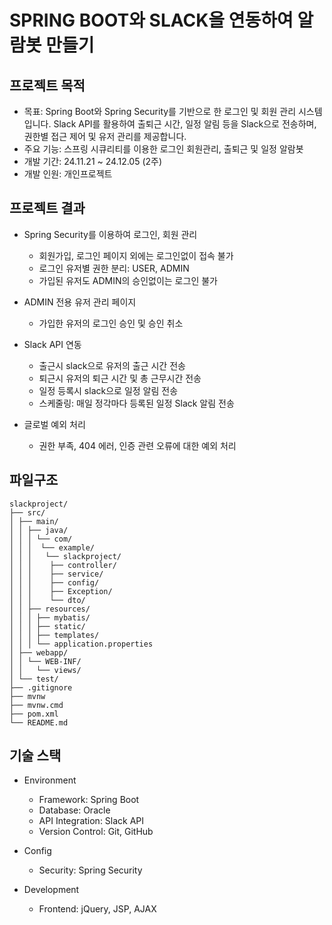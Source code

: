 # SPRING BOOT와 SLACK을 연동하여 알람봇 만들기

## 프로젝트 목적
 - 목표: Spring Boot와 Spring Security를 기반으로 한 로그인 및 회원 관리 시스템입니다. Slack API를 활용하여 출퇴근 시간, 일정 알림 등을 Slack으로 전송하며, 권한별 접근 제어 및 유저 관리를 제공합니다.
 - 주요 기능: 스프링 시큐리티를 이용한 로그인 회원관리, 출퇴근 및 일정 알람봇
 - 개발 기간: 24.11.21 ~ 24.12.05 (2주)
 - 개발 인원: 개인프로젝트

## 프로젝트 결과
 - Spring Security를 이용하여 로그인, 회원 관리
   - 회원가입, 로그인 페이지 외에는 로그인없이 접속 불가
   - 로그인 유저별 권한 분리: USER, ADMIN
   - 가입된 유저도 ADMIN의 승인없이는 로그인 불가
     
 - ADMIN 전용 유저 관리 페이지
   - 가입한 유저의 로그인 승인 및 승인 취소
     
 - Slack API 연동
   - 출근시 slack으로 유저의 출근 시간 전송
   - 퇴근시 유저의 퇴근 시간 및 총 근무시간 전송
   - 일정 등록시 slack으로 일정 알림 전송
   - 스케줄링: 매일 정각마다 등록된 일정 Slack 알림 전송
     
 - 글로벌 예외 처리
   - 권한 부족, 404 에러, 인증 관련 오류에 대한 예외 처리

## 파일구조
    slackproject/
    ├── src/
    │ ├── main/
    │ │ ├── java/
    │ │ │ └── com/
    │ │ │  └── example/
    │ │ │   └── slackproject/
    │ │ │    ├── controller/
    │ │ │    ├── service/
    │ │ │    ├── config/
    │ │ │    ├── Exception/
    │ │ │    └── dto/
    │ │ ├── resources/
    │ │ │ ├── mybatis/
    │ │ │ ├── static/
    │ │ │ ├── templates/
    │ │ │ └── application.properties
    │ ├── webapp/
    │ │ └── WEB-INF/
    │ │   └── views/
    │ └── test/
    ├── .gitignore
    ├── mvnw
    ├── mvnw.cmd
    ├── pom.xml
    └── README.md

## 기술 스택
 - Environment
   - Framework: Spring Boot
   - Database: Oracle
   - API Integration: Slack API
   - Version Control: Git, GitHub

 - Config
   - Security: Spring Security
 
 - Development
   - Frontend: jQuery, JSP, AJAX
